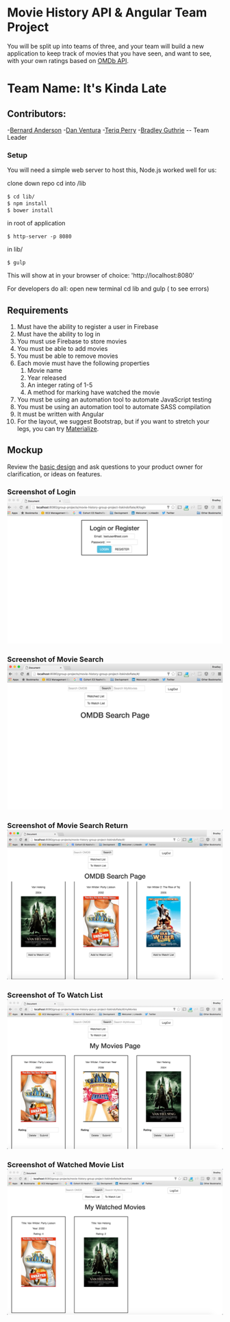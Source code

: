 # Movie History API & Angular Team Project

You will be split up into teams of three, and your team will build a new application to keep track of movies that you have seen, and want to see, with your own ratings based on [OMDb API](http://omdbapi.com/).

# Team Name: It's Kinda Late

## Contributors:
-[Bernard Anderson](https://gtihub.com/bernardanderson)
-[Dan Ventura](https://github.com/danwventura)
-[Teriq Perry](https://github.com/jtmp2r)
-[Bradley Guthrie](https://github.com/guthb) -- Team Leader

### Setup
You will need a simple web server to host this, Node.js worked well for us:

clone down repo
cd into /lib
```
$ cd lib/
$ npm install
$ bower install
```
in root of  application

```
$ http-server -p 8080
```
in lib/

```
$ gulp
```

This will show at in your browser of choice:
'http://localhost:8080'

For developers do all:   open new terminal cd lib and gulp ( to see errors)

## Requirements
1. Must have the ability to register a user in Firebase
1. Must have the ability to log in
1. You must use Firebase to store movies
1. You must be able to add movies
1. You must be able to remove movies
1. Each movie must have the following properties
   1. Movie name
   1. Year released
   1. An integer rating of 1-5
   1. A method for marking have watched the movie
1. You must be using an automation tool to automate JavaScript testing
1. You must be using an automation tool to automate SASS compilation
1. It must be written with Angular
1. For the layout, we suggest Bootstrap, but if you want to stretch your legs, you can try [Materialize](http://materializecss.com/).

## Mockup

Review the [basic design](https://app.moqups.com/chortlehoort/uGBbLbK46Y/view/page/a3a0e7bf6) and ask questions to your product owner for clarification, or ideas on features.

### Screenshot of Login ![Screenshot](/img/login.png)

### Screenshot of Movie Search ![Screenshot](/img/omdbsearch.png)

### Screenshot of Movie Search Return  ![Screenshot](/img/searchresults.png)

### Screenshot of To Watch List ![Screenshot](/img/towatchlist.png)

### Screenshot of Watched Movie List ![Screenshot](/img/watchedlist.png)

